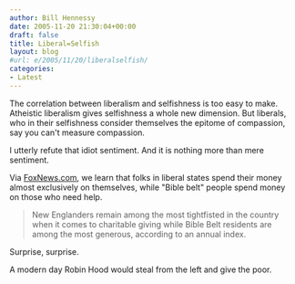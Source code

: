 ```yaml
---
author: Bill Hennessy
date: 2005-11-20 21:30:04+00:00
draft: false
title: Liberal=Selfish
layout: blog
#url: e/2005/11/20/liberalselfish/
categories:
- Latest
---
```


The correlation between liberalism and selfishness is too easy to make.  Atheistic liberalism gives selfishness a whole new dimension.  But liberals, who in their selfishness consider themselves the epitome of compassion, say you can't measure compassion.

I utterly refute that idiot sentiment.  And it is nothing more than mere sentiment.

Via [FoxNews.com](https://www.foxnews.com/story/0,2933,176163,00.html), we learn that folks in  liberal states spend their money almost exclusively on themselves, while "Bible belt" people  spend money on those who need help.



> New Englanders remain among the most tightfisted in the country when it comes to charitable giving while Bible Belt residents are among the most generous, according to an annual index. 



Surprise, surprise.

A modern day Robin Hood would steal from the left and give the poor.
